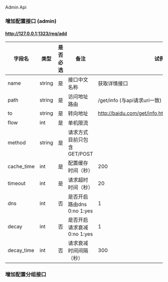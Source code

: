 Admin Api

### 增加配置接口 (admin)
#### http://127.0.0.1:1323/req/add
字段名 | 类型 | 是否必选 | 备注 | 试例
---|---|---|---|---
name | string | 是 | 接口中文名称 | 获取详情接口
path | string | 是 | 访问地址路由 | /get/info (与api请求uri一致)
to | string | 是 | 转向地址 | http://baidu.com/get/info,http://baidu2.com/get/info
flow | int | 是 | 单机限流
method | string | 是 | 请求方式目前只包含 GET/POST
cache_time | int | 是 | 配置缓存时间（秒） | 200
timeout| int | 是 | 请求超时时间（秒）| 20
dns | int | 否 | 是否开启路由dns 0:no 1:yes | 1
decay| int | 否 | 是否开启请求衰减 0:no 1:yes | 1
decay_time | int | 否 | 请求衰减时间间隔 （秒）| 300

### 增加配置分组接口